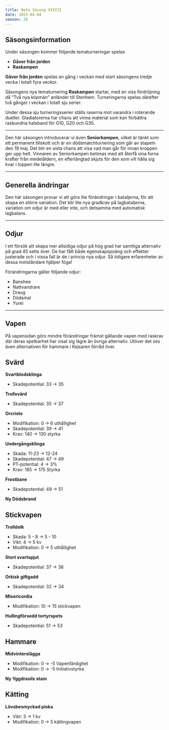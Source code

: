 ```yaml
---
title: Beta Säsong XXVIII
date: 2025-04-04
season: 28
---
```


## Säsongsinformation
Under säsongen kommer följande tematurneringar spelas
- **Gåvor från jorden**
- **Raskampen**

**Gåvor från jorden** spelas en gång i veckan med start säsongens tredje vecka i totalt fyra veckor.
 
Säsongens nya tematurnering **Raskampen** startar, med en viss fördröjning då “Två nya köpmän” anländer till Stenhem. Turneringarna spelas därefter två gånger i veckan i totalt sju serier.

Under dessa sju turneringsserier ställs raserna mot varandra i roterande dueller. Gladiatorerna har chans att vinna material som kan förbättra rasbundna halsband för G10, G20 och G35.

---

Den här säsongen introducerar vi även **Seniorkampen**, vilket är tänkt som ett permanent tillskott och är en dödsmatchturnering som går av stapeln den 19 maj. Det blir en sista chans att visa vad man går för innan kroppen ger upp helt. Vinnaren av Seniorkampen belönas med att återfå sina forna krafter från medelåldern, en efterlängtad skjuts för den som vill hålla sig kvar i toppen lite längre.

---


## Generella ändringar

Den här säsongen provar vi att göra lite förändringar i bataljerna, för att skapa en större variation. Det blir lite nya gradkrav på lagbataljerna, variation om odjur är med eller inte, och detsamma med automatisk lagbalans. 

---

## Odjur
I ett försök att skapa mer allsidiga odjur på hög grad har samtliga alternativ på grad 45 setts över. De har fått både egenskapspoäng och effekter justerade och i vissa fall är de i princip nya odjur. Så tidigare erfarenheter av dessa motståndare hjälper föga!

Förändringarna gäller följande odjur:
- Banshee
- Nattvandrare
- Draug
- Dödsmal
- Yurei

---

## Vapen
På vapensidan görs mindre förändringar främst gällande vapen med raskrav där deras spelbarhet har visat sig lägre än övriga alternativ. Utöver det ses även alternativen för hammare i Kejsaren förråd över.

## Svärd

**Svartblodsklinga**
- Skadepotential: 33 → 35

**Trollsvärd**
- Skadepotential: 35 → 37

**Orcristo**
- Modifikation: 0 → 6 uthållighet
- Skadepotential: 39 → 41
- Krav: 140 → 130 styrka

**Undergångsklinga**
- Skada: 11-23 → 12-24
- Skadepotential: 47 → 49
- PT-potential: 4 → 3%
- Krav: 185 → 175 Styrka

**Frostbane**
- Skadepotential: 49 → 51

**Ny Dödsbrand**


## Stickvapen

**Trolldolk**
- Skada: 5 - 8 → 5 - 10
- Vikt: 4 → 5 kv
- Modifikation: 0 → 5 uthållighet

**Stort svartspjut**
- Skadepotential: 37 → 38

**Orkisk giftgadd**
- Skadepotential: 32 → 34

**Misericordia**
- Modifikation: 10 → 15 stickvapen

**Hullingförsedd tortyrspets**
- Skadepotential: 51 → 53

## Hammare

**Midvinterslägga**
- Modifikation: 0 → -5 Vapenfärdighet
- Modifikation: 0 → -5 Initiativstyrka

**Ny Yggdrasils stam**

## Kätting

**Lövsbesmyckad piska**
- Vikt: 3 → 1 kv
- Modifikation: 0 → 5 kättingvapen




